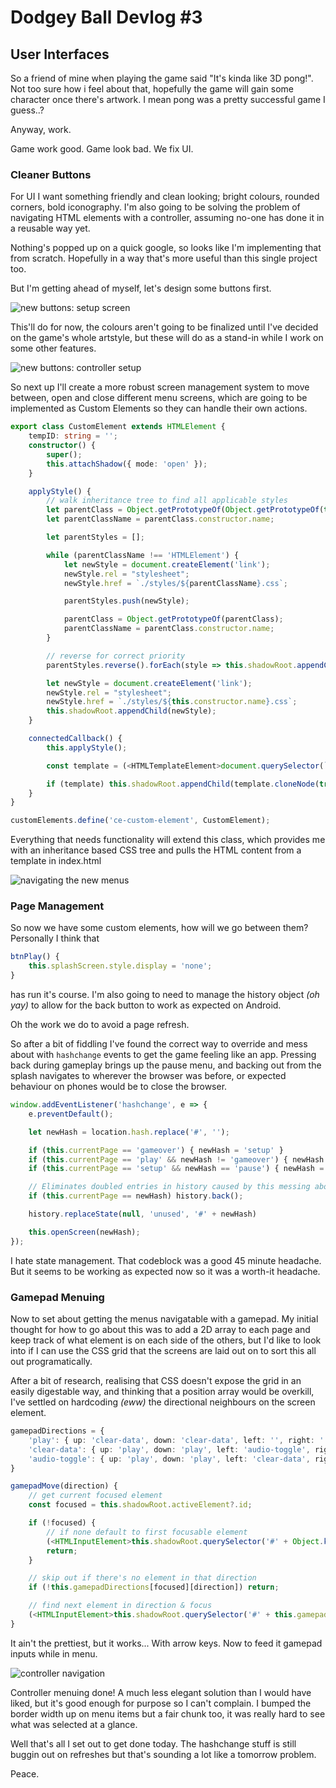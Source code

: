 # Dodgey Ball Devlog #3

## User Interfaces

So a friend of mine when playing the game said "It's kinda like 3D pong!". Not too sure how i feel about that, hopefully the game will gain some character once there's artwork. I mean pong was a pretty successful game I guess..?

Anyway, work.

Game work good. Game look bad. We fix UI.

### Cleaner Buttons
For UI I want something friendly and clean looking; bright colours, rounded corners, bold iconography. I'm also going to be solving the problem of navigating HTML elements with a controller, assuming no-one has done it in a reusable way yet.

Nothing's popped up on a quick google, so looks like I'm implementing that from scratch. Hopefully in a way that's more useful than this single project too.

But I'm getting ahead of myself, let's design some buttons first.

![new buttons: setup screen](img/blog/newbuttons-matchsetup.png)

This'll do for now, the colours aren't going to be finalized until I've decided on the game's whole artstyle, but these will do as a stand-in while I work on some other features.

![new buttons: controller setup](img/blog/newbuttons-controllersetup.png)

So next up I'll create a more robust screen management system to move between, open and close different menu screens, which are going to be implemented as Custom Elements so they can handle their own actions.

```ts
export class CustomElement extends HTMLElement {
    tempID: string = '';
    constructor() {
        super();
        this.attachShadow({ mode: 'open' });
    }

    applyStyle() {
        // walk inheritance tree to find all applicable styles
        let parentClass = Object.getPrototypeOf(Object.getPrototypeOf(this));
        let parentClassName = parentClass.constructor.name;

        let parentStyles = [];

        while (parentClassName !== 'HTMLElement') {
            let newStyle = document.createElement('link');
            newStyle.rel = "stylesheet";
            newStyle.href = `./styles/${parentClassName}.css`;

            parentStyles.push(newStyle);

            parentClass = Object.getPrototypeOf(parentClass);
            parentClassName = parentClass.constructor.name;
        }

        // reverse for correct priority
        parentStyles.reverse().forEach(style => this.shadowRoot.appendChild(style));

        let newStyle = document.createElement('link');
        newStyle.rel = "stylesheet";
        newStyle.href = `./styles/${this.constructor.name}.css`;
        this.shadowRoot.appendChild(newStyle);
    }

    connectedCallback() {
        this.applyStyle();

        const template = (<HTMLTemplateElement>document.querySelector(`#${this.tempID}-template`))?.content;

        if (template) this.shadowRoot.appendChild(template.cloneNode(true));
    }
}

customElements.define('ce-custom-element', CustomElement);
```

Everything that needs functionality will extend this class, which provides me with an inheritance based CSS tree and pulls the HTML content from a template in index.html

![navigating the new menus](img/blog/newmenus.gif)

### Page Management

So now we have some custom elements, how will we go between them? Personally I think that
```ts
btnPlay() {
    this.splashScreen.style.display = 'none';
}
```
has run it's course. I'm also going to need to manage the history object *(oh yay)* to allow for the back button to work as expected on Android.

Oh the work we do to avoid a page refresh.

So after a bit of fiddling I've found the correct way to override and mess about with `hashchange` events to get the game feeling like an app. Pressing back during gameplay brings up the pause menu, and backing out from the splash navigates to wherever the browser was before, or expected behaviour on phones would be to close the browser.

```ts
window.addEventListener('hashchange', e => {
    e.preventDefault();

    let newHash = location.hash.replace('#', '');

    if (this.currentPage == 'gameover') { newHash = 'setup' }
    if (this.currentPage == 'play' && newHash != 'gameover') { newHash = 'pause'; game.pause() }
    if (this.currentPage == 'setup' && newHash == 'pause') { newHash = 'controller'; }

    // Eliminates doubled entries in history caused by this messing about
    if (this.currentPage == newHash) history.back();

    history.replaceState(null, 'unused', '#' + newHash)

    this.openScreen(newHash);
});
```

I hate state management. That codeblock was a good 45 minute headache. But it seems to be working as expected now so it was a worth-it headache.

### Gamepad Menuing

Now to set about getting the menus navigatable with a gamepad. My initial thought for how to go about this was to add a 2D array to each page and keep track of what element is on each side of the others, but I'd like to look into if I can use the CSS grid that the screens are laid out on to sort this all out programatically.

After a bit of research, realising that CSS doesn't expose the grid in an easily digestable way, and thinking that a position array would be overkill, I've settled on hardcoding *(eww)* the directional neighbours on the screen element.

```ts
gamepadDirections = {
    'play': { up: 'clear-data', down: 'clear-data', left: '', right: '' },
    'clear-data': { up: 'play', down: 'play', left: 'audio-toggle', right: 'audio-toggle' },
    'audio-toggle': { up: 'play', down: 'play', left: 'clear-data', right: 'clear-data' },
}

gamepadMove(direction) {
    // get current focused element
    const focused = this.shadowRoot.activeElement?.id;

    if (!focused) {
        // if none default to first focusable element
        (<HTMLInputElement>this.shadowRoot.querySelector('#' + Object.keys(this.gamepadDirections)[0])).focus();
        return;
    }

    // skip out if there's no element in that direction
    if (!this.gamepadDirections[focused][direction]) return;

    // find next element in direction & focus
    (<HTMLInputElement>this.shadowRoot.querySelector('#' + this.gamepadDirections[focused][direction])).focus();
}
```

It ain't the prettiest, but it works... With arrow keys. Now to feed it gamepad inputs while in menu.

![controller navigation](img/blog/controller-nav.gif)

Controller menuing done! A much less elegant solution than I would have liked, but it's good enough for purpose so I can't complain. I bumped the border width up on menu items but a fair chunk too, it was really hard to see what was selected at a glance.

Well that's all I set out to get done today. The hashchange stuff is still buggin out on refreshes but that's sounding a lot like a tomorrow problem.

Peace.